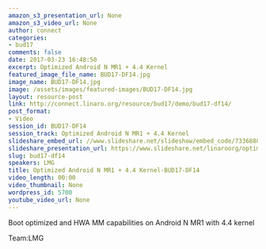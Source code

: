```yaml
---
amazon_s3_presentation_url: None
amazon_s3_video_url: None
author: connect
categories:
- bud17
comments: false
date: 2017-03-23 16:48:50
excerpt: Optimized Android N MR1 + 4.4 Kernel
featured_image_file_name: BUD17-DF14.jpg
image_name: BUD17-DF14.jpg
image: /assets/images/featured-images/BUD17-DF14.jpg
layout: resource-post
link: http://connect.linaro.org/resource/bud17/demo/bud17-df14/
post_format:
- Video
session_id: BUD17-DF14
session_track: Optimized Android N MR1 + 4.4 Kernel
slideshare_embed_url: //www.slideshare.net/slideshow/embed_code/73368884
slideshare_presentation_url: https://www.slideshare.net/linaroorg/optimized-android-n-mr1-44-kernel
slug: bud17-df14
speakers: LMG
title: Optimized Android N MR1 + 4.4 Kernel-BUD17-DF14
video_length: 00:00
video_thumbnail: None
wordpress_id: 5700
youtube_video_url: None
---
```


Boot optimized and HWA MM capabilities on  Android N MR1 with 4.4 kernel

Team:LMG
